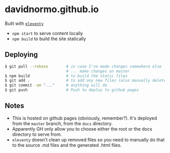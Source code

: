 # davidnormo.github.io

Built with [`eleventy`](https://www.11ty.dev/)

- `npm start` to serve content locally
- `npm build` to build the site statically

## Deploying

```bash
$ git pull --rebase        # in case I've made changes somewhere else
                           # ... make changes on master
$ npm build                # to build the static files
$ git add .                # to add any new files (also manually delete files you've removed)
$ git commit -am "..."     # anything will do
$ git push                 # Push to deploy to github pages
```

## Notes

- This is hosted on github pages (obviously, remember?). It's deployed from the `master` branch, from the `docs` directory.
- Apparently GH only allow you to choose either the root or the docs directory to serve from.
- `eleventy` doesn't clean up removed files so you need to manually do that to the source .md files and the generated .html files.
